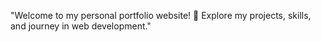"Welcome to my personal portfolio website! 🌟 Explore my projects, skills, and journey in web development."
